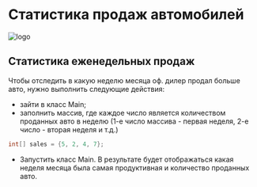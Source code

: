 # Статистика продаж автомобилей

![logo](https://cdnstatic.rg.ru/crop560x374/uploads/images/172/83/66/volkswagen_touareg_v6_tdi_368.jpeg)

## Статистика еженедельных продаж

Чтобы отследить в какую неделю месяца оф. дилер продал больше авто,
нужно выполнить следующие действия:
* зайти в класс Main;
* заполнить массив, где каждое число является количеством проданных авто
  в неделю (1-е число массива - первая неделя,
  2-е число - вторая неделя и т.д.)
~~~java
int[] sales = {5, 2, 4, 7};
~~~
* Запустить класс Main. В результате будет отображаться какая неделя месяца
  была самая продуктивная и количество проданных авто.
